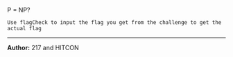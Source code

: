 P = NP?

`Use flagCheck to input the flag you get from the challenge to get the actual flag`

---
**Author:** 217 and HITCON